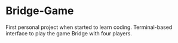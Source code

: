 # Bridge-Game

First personal project when started to learn coding. Terminal-based interface to play the game Bridge with four players.
